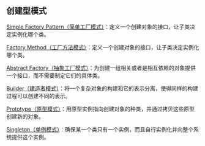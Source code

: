 ## 创建型模式

[Simple Factory Pattern（简单工厂模式）](https://github.com/kk9923/Android_Interviews/blob/master/DesignPatterns/CreatorPattern/SimpleFactoryPattern.md)：定义一个创建对象的接口，让子类决定实例化哪个类。

[Factory Method（工厂方法模式）](https://github.com/kk9923/Android_Interviews/blob/master/DesignPatterns/CreatorPattern/FactoryMethodPattern.md)：定义一个创建对象的接口，让子类决定实例化哪个类。

[Abstract Factory（抽象工厂模式）](https://github.com/kk9923/Android_Interviews/blob/master/DesignPatterns/CreatorPattern/AbstractFactoryPattern.md)：为创建一组相关或者是相互依赖的对象提供一个接口，而不需要制定它们的具体类。 

[Builder（建造者模式）](https://github.com/kk9923/Android_Interviews/blob/master/DesignPatterns/CreatorPattern/BuidlerPattern.md)：将一个复杂对象的构建和它的表示分离，使得同样的构建过程可以创建不同的表示。 

[Prototype（原型模式）](https://github.com/kk9923/Android_Interviews/blob/master/DesignPatterns/CreatorPattern/PrototypePattern.md)：用原型实例指向创建对象的种类，并通过拷贝这些原型创建新的对象。 

[Singleton（单例模式）](https://github.com/kk9923/Android_Interviews/blob/master/DesignPatterns/CreatorPattern/SingletonPattern.md)：确保某一个类只有一个实例，而且自行实例化并向整个系统提供这个实例。